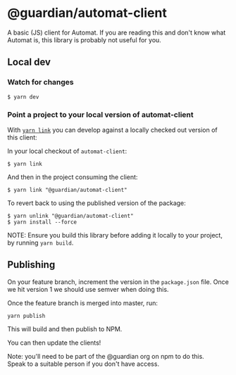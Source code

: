 # @guardian/automat-client

A basic (JS) client for Automat. If you are reading this and don't know
what Automat is, this library is probably not useful for you.

## Local dev

### Watch for changes

```
$ yarn dev
```

### Point a project to your local version of automat-client

With [`yarn link`] you can develop against a locally checked out version of
this client:

In your local checkout of `automat-client`:

```
$ yarn link
```

And then in the project consuming the client:

```
$ yarn link "@guardian/automat-client"
```

To revert back to using the published version of the package:

```
$ yarn unlink "@guardian/automat-client"
$ yarn install --force
```

[`yarn link`]: https://classic.yarnpkg.com/en/docs/cli/link/

NOTE: Ensure you build this library before adding it locally to your project, by running `yarn build`.

## Publishing

On your feature branch, increment the version in the `package.json` file.
Once we hit version 1 we should use semver when doing this.

Once the feature branch is merged into master, run:

    yarn publish

This will build and then publish to NPM.

You can then update the clients!

Note: you'll need to be part of the @guardian org on npm to do this.\
Speak to a suitable person if you don't have access.
